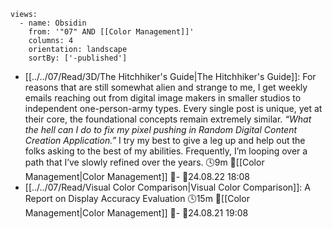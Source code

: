 ```page-gallery
views:
  - name: Obsidin
    from: '"07" AND [[Color Management]]'
    columns: 4
    orientation: landscape
    sortBy: ['-published']
```
- [[../../07/Read/3D/The Hitchhiker's Guide|The Hitchhiker's Guide]]:  For reasons that are still somewhat alien and strange to me, I get weekly emails reaching out from digital image makers in smaller studios to independent one-person-army types. Every single post is unique, yet at their core, the foundational concepts remain extremely similar. *“What the hell can I do to fix my pixel pushing in Random Digital Content Creation Application.”* I try my best to give a leg up and help out the folks asking to the best of my abilities. Frequently, I’m looping over a path that I’ve slowly refined over the years. 🕓9m 📍[[Color Management|Color Management]] 📝\- 📌24.08.22 18:08
- [[../../07/Read/Visual Color Comparison|Visual Color Comparison]]:  A Report on Display Accuracy Evaluation 🕓15m 📍[[Color Management|Color Management]] 📝\- 📌24.08.21 19:08


